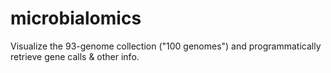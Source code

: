 microbialomics
==============

Visualize the 93-genome collection ("100 genomes") and programmatically retrieve gene calls &amp; other info.
